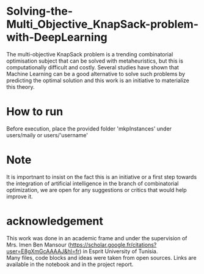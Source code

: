 # Solving-the-Multi_Objective_KnapSack-problem-with-DeepLearning
The multi-objective KnapSack problem is a trending combinatorial optimisation subject that can be solved with metaheuristics, but this is computationally difficult and costly. Several studies have shown that Machine Learning can be a good alternative to solve such problems by predicting the optimal solution and this work is an initiative to materialize this theory. 

# How to run
Before execution, place the provided folder 'mkpInstances' under users/maily or users/'username'

# Note
It is importnant to insist on the fact this is an initiative or a first step towards the integration of artificial intelligence in the branch of combinatorial optimization, we are open for any suggestions or critics that would help improve it.

# acknowledgement
This work was done in an academic frame and under the supervision of Mrs. Imen Ben Mansour (https://scholar.google.fr/citations?user=E8gXmGcAAAAJ&hl=fr) in Esprit University of Tunisia.  
Many files, code blocks and ideas were taken from open sources. Links are available in the notebook and in the project report.
